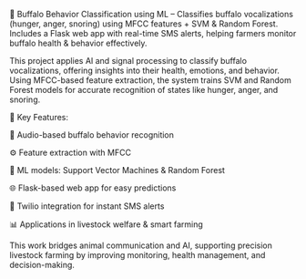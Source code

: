 🐃 Buffalo Behavior Classification using ML – Classifies buffalo vocalizations (hunger, anger, snoring) using MFCC features + SVM & Random Forest. Includes a Flask web app with real-time SMS alerts, helping farmers monitor buffalo health & behavior effectively.

This project applies AI and signal processing to classify buffalo vocalizations, offering insights into their health, emotions, and behavior. Using MFCC-based feature extraction, the system trains SVM and Random Forest models for accurate recognition of states like hunger, anger, and snoring.

🔹 Key Features:

🎤 Audio-based buffalo behavior recognition

⚙️ Feature extraction with MFCC

🤖 ML models: Support Vector Machines & Random Forest

🌐 Flask-based web app for easy predictions

📩 Twilio integration for instant SMS alerts

📊 Applications in livestock welfare & smart farming

This work bridges animal communication and AI, supporting precision livestock farming by improving monitoring, health management, and decision-making.

